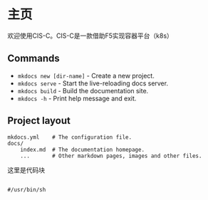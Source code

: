 # 主页

欢迎使用CIS-C。CIS-C是一款借助F5实现容器平台（k8s）

## Commands

* `mkdocs new [dir-name]` - Create a new project.
* `mkdocs serve` - Start the live-reloading docs server.
* `mkdocs build` - Build the documentation site.
* `mkdocs -h` - Print help message and exit.

## Project layout

    mkdocs.yml    # The configuration file.
    docs/
        index.md  # The documentation homepage.
        ...       # Other markdown pages, images and other files.

这里是代码块
```

#/usr/bin/sh
```
